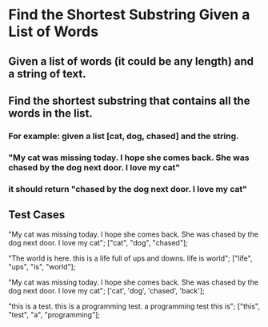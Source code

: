 # Find the Shortest Substring Given a List of Words

## Given a list of words (it could be any length) and a string of text.
## Find the shortest substring that contains all the words in the list.

### For example: given a list [cat, dog, chased] and the string.
### "My cat was missing today. I hope she comes back. She was chased by the dog next door. I love my cat"
### it should return "chased by the dog next door. I love my cat"

## Test Cases
"My cat was missing today. I hope she comes back. She was chased by the dog next door. I love my cat";
["cat", "dog", "chased"];

"The world is here. this is a life full of ups and downs. life is world";
["life", "ups", "is", "world"];

"My cat was missing today. I hope she comes back. She was chased by the dog next door. I love my cat";
['cat', 'dog', 'chased', 'back'];

"this is a test. this is a programming test. a programming test this is";
["this", "test", "a", "programming"];
